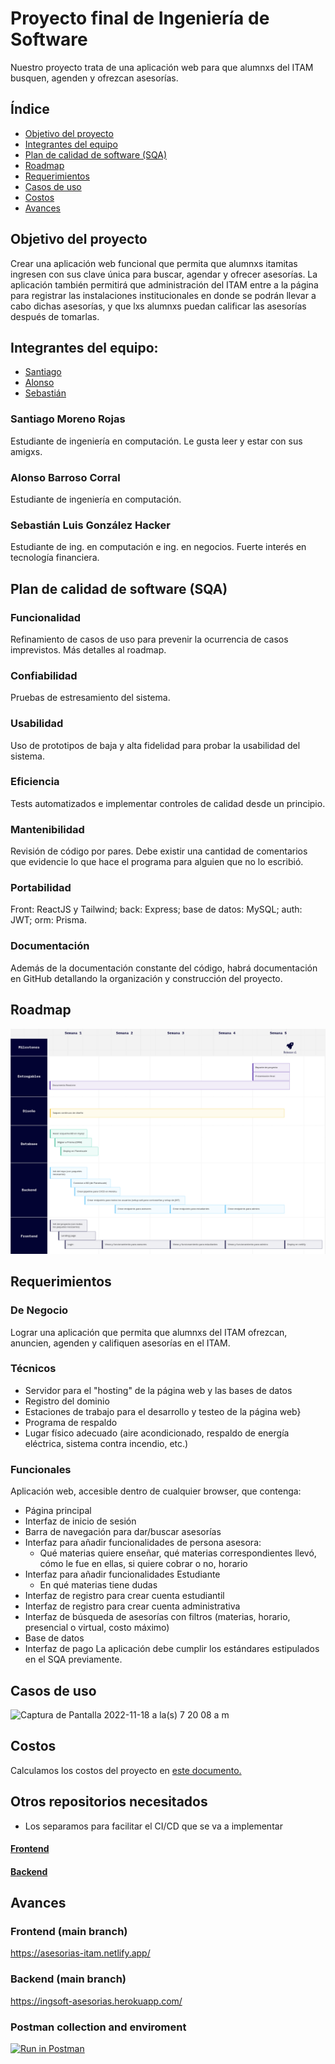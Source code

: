 # Proyecto final de Ingeniería de Software
Nuestro proyecto trata de una aplicación web para que alumnxs del ITAM busquen, agenden y ofrezcan asesorías. 

## Índice
- [Objetivo del proyecto](https://github.com/chimchars/ingsoft#Objetivo-del-proyecto)
- [Integrantes del equipo](https://github.com/chimchars/ingsoft#Integrantes-del-equipo)
- [Plan de calidad de software (SQA)](https://github.com/chimchars/ingsoft#Plan-de-calidad-de-software-sqa)
- [Roadmap](https://github.com/chimchars/ingsoft#Roadmap)
- [Requerimientos](https://github.com/chimchars/ingsoft#Requerimientos)
- [Casos de uso](https://github.com/chimchars/ingsoft#Casos-de-uso)
- [Costos](https://github.com/chimchars/ingsoft#Costos)
- [Avances](https://github.com/chimchars/ingsoft#Avances)

## Objetivo del proyecto 
Crear una aplicación web funcional que permita que alumnxs itamitas ingresen con sus clave única para buscar, agendar y ofrecer asesorías.  La aplicación también permitirá que administración del ITAM entre a la página para registrar las instalaciones institucionales en donde se podrán llevar a cabo dichas asesorías, y que lxs alumnxs puedan calificar las asesorías después de tomarlas.

## Integrantes del equipo:
- [Santiago](https://github.com/chimchars/ingsoft#Santiago-Moreno-Rojas)
- [Alonso](https://github.com/chimchars/ingsoft#Alonso-Barroso-Corral)
- [Sebastián](https://github.com/chimchars/ingsoft#Sebastián-Luis-González-Hacker)

### Santiago Moreno Rojas 
Estudiante de ingeniería en computación. Le gusta leer y estar con sus amigxs.

### Alonso Barroso Corral
Estudiante de ingeniería en computación.

### Sebastián Luis González Hacker
Estudiante de ing. en computación e ing. en negocios. Fuerte interés en tecnología financiera.

## Plan de calidad de software (SQA)
### Funcionalidad
Refinamiento de casos de uso para prevenir la ocurrencia de casos imprevistos. Más detalles al roadmap.
### Confiabilidad
Pruebas de estresamiento del sistema. 
### Usabilidad
Uso de prototipos de baja y alta fidelidad para probar la usabilidad del sistema. 
### Eficiencia
Tests automatizados e implementar controles de calidad desde un principio.
### Mantenibilidad
Revisión de código por pares. Debe existir una cantidad de comentarios que evidencie lo que hace el programa para alguien que no lo escribió.
### Portabilidad 
Front: ReactJS y Tailwind; back: Express; base de datos: MySQL; auth: JWT; orm: Prisma.
### Documentación 
Además de la documentación constante del código, habrá documentación en GitHub detallando la organización y construcción del proyecto.

## Roadmap
![alt text](https://github.com/chimchars/ingsoft/blob/main/readmeImgs/roadmap.png)

## Requerimientos
### De Negocio 
Lograr una aplicación que permita que alumnxs del ITAM ofrezcan, anuncien, agenden y califiquen asesorías en el ITAM. 
### Técnicos
- Servidor para el "hosting" de la página web y las bases de datos
- Registro del dominio
- Estaciones de trabajo para el desarrollo y testeo de la página web}
- Programa de respaldo 
- Lugar físico adecuado (aire acondicionado, respaldo de energía eléctrica, sistema contra
incendio, etc.)
### Funcionales
Aplicación web, accesible dentro de cualquier browser, que contenga:
- Página principal
- Interfaz de inicio de sesión
- Barra de navegación para dar/buscar asesorías
- Interfaz para añadir funcionalidades de persona asesora:
  - Qué materias quiere enseñar, qué materias correspondientes llevó, cómo le fue en ellas, si quiere cobrar o no, horario
- Interfaz para añadir funcionalidades Estudiante 
  - En qué materias tiene dudas
- Interfaz de registro para crear cuenta estudiantil
- Interfaz de registro para crear cuenta administrativa
- Interfaz de búsqueda de asesorías con filtros (materias, horario, presencial o virtual, costo máximo)
- Base de datos
- Interfaz de pago
La aplicación debe cumplir los estándares estipulados en el SQA previamente.


## Casos de uso
![Captura de Pantalla 2022-11-18 a la(s) 7 20 08 a m](https://user-images.githubusercontent.com/47926338/202714492-991d4b3b-e445-4e6a-8d7f-0155f905930d.png)

## Costos
Calculamos los costos del proyecto en [este documento.](https://docs.google.com/spreadsheets/d/1VyvFcyO7h51ESQJbOq1LToGsr4ErrPnfKpyfbs28pO0/edit?usp=sharing)

## Otros repositorios necesitados
- Los separamos para facilitar el CI/CD que se va a implementar

#### [Frontend](https://github.com/alonsobarrosoc/IngSoftFront)

#### [Backend](https://github.com/alonsobarrosoc/IngSoftBack)

## Avances
### Frontend (main branch)
https://asesorias-itam.netlify.app/
### Backend (main branch)
https://ingsoft-asesorias.herokuapp.com/
### Postman collection and enviroment
[![Run in Postman](https://run.pstmn.io/button.svg)](https://app.getpostman.com/run-collection/47ffb54a75d34be27911?action=collection%2Fimport#?env%5BIngSoftv1%5D=W3sia2V5IjoiYmFzZVVybCIsInZhbHVlIjoiaHR0cHM6Ly9pbmdzb2Z0LWFzZXNvcmlhcy5oZXJva3VhcHAuY29tL2FwaSIsImVuYWJsZWQiOnRydWUsInR5cGUiOiJkZWZhdWx0Iiwic2Vzc2lvblZhbHVlIjoiaHR0cHM6Ly9pbmdzb2Z0LWFzZXNvcmlhcy5oZXJva3VhcHAuY29tL2FwaSIsInNlc3Npb25JbmRleCI6MH1d)





